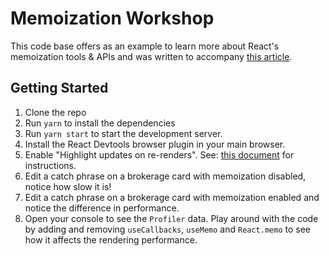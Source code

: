 # Memoization Workshop
This code base offers as an example to learn more about React's memoization tools & APIs and was written to accompany [this article](https://medium.com/p/6ac93c00418c).

## Getting Started
1. Clone the repo
1. Run `yarn` to install the dependencies
1. Run `yarn start` to start the development server.
1. Install the React Devtools browser plugin in your main browser.
1. Enable "Highlight updates on re-renders". See: <a target="_blank" href="https://medium.com/dev-proto/highlight-react-components-updates-1b2832f2ce48">this document</a> for instructions.
1. Edit a catch phrase on a brokerage card with memoization disabled, notice how slow it is!
1. Edit a catch phrase on a brokerage card with memoization enabled and notice the difference in performance.
1. Open your console to see the `Profiler` data. Play around with the code by adding and removing `useCallbacks`, `useMemo` and `React.memo` to see how it affects the rendering performance.
